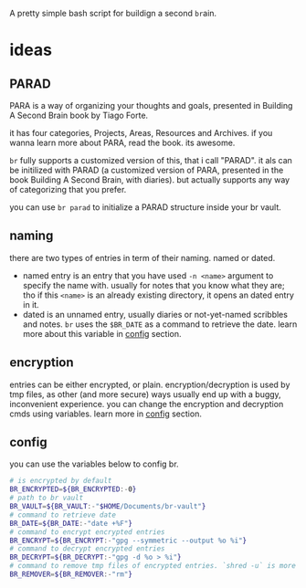 A pretty simple bash script for buildign a second `br`ain.

# ideas

## PARAD
PARA is a way of organizing your thoughts and goals, presented in Building A
Second Brain book by Tiago Forte.

it has four categories, Projects, Areas, Resources and Archives.
if you wanna learn more about PARA, read the book. its awesome.

`br` fully supports a customized version of this, that i call "PARAD". it als
can be initilized with PARAD (a customized version of PARA, presented in the
book Building A Second Brain, with diaries). but actually supports any way of
categorizing that you prefer.

you can use `br parad` to initialize a PARAD structure inside your br vault.

## naming
there are two types of entries in term of their naming. named or dated.

- named entry is an entry that you have used `-n <name>` argument to specify the
name with. usually for notes that you know what they are; tho if this `<name>`
is an already existing directory, it opens an dated entry in it.
- dated is an unnamed entry, usually diaries or not-yet-named scribbles and
notes. `br` uses the `$BR_DATE` as a command to retrieve the date. learn more
about this variable in [config](#config) section.

## encryption
entries can be either encrypted, or plain. encryption/decryption is used by tmp
files, as other (and more secure) ways usually end up with a buggy, inconvenient
experience. you can change the encryption and decryption cmds using variables.
learn more in [config](#config) section.

## config

you can use the variables below to config br.

```bash
# is encrypted by default
BR_ENCRYPTED=${BR_ENCRYPTED:-0}
# path to br vault
BR_VAULT=${BR_VAULT:-"$HOME/Documents/br-vault"}
# command to retrieve date
BR_DATE=${BR_DATE:-"date +%F"}
# command to encrypt encrypted entries
BR_ENCRYPT=${BR_ENCRYPT:-"gpg --symmetric --output %o %i"}
# command to decrypt encrypted entries
BR_DECRYPT=${BR_DECRYPT:-"gpg -d %o > %i"}
# command to remove tmp files of encrypted entries. `shred -u` is more secure.
BR_REMOVER=${BR_REMOVER:-"rm"}
```
